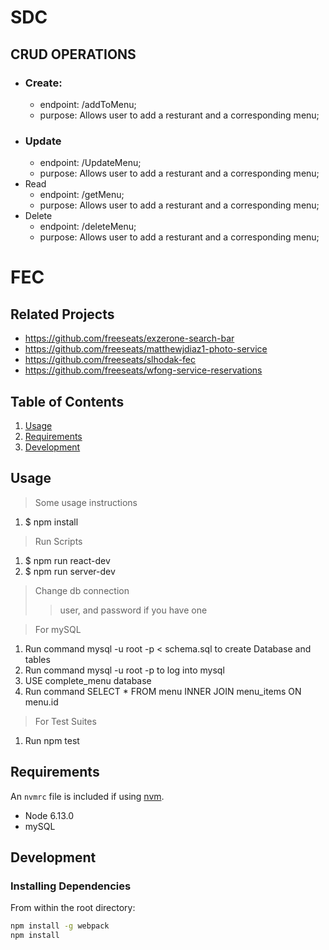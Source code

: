 # SDC

## CRUD OPERATIONS
- ### Create:
  - endpoint: /addToMenu;
  - purpose: Allows user to add a resturant and a corresponding menu;
- ### Update
   - endpoint: /UpdateMenu;
   - purpose: Allows user to add a resturant and a corresponding menu;
- Read
  - endpoint: /getMenu;
  - purpose: Allows user to add a resturant and a corresponding menu;
- Delete
  - endpoint: /deleteMenu;
  - purpose: Allows user to add a resturant and a corresponding menu;

# FEC

## Related Projects

  - https://github.com/freeseats/exzerone-search-bar
  - https://github.com/freeseats/matthewjdiaz1-photo-service
  - https://github.com/freeseats/slhodak-fec
  - https://github.com/freeseats/wfong-service-reservations

## Table of Contents

1. [Usage](#Usage)
1. [Requirements](#requirements)
1. [Development](#development)

## Usage

> Some usage instructions
1. $ npm install
> Run Scripts
1. $ npm run react-dev
1. $ npm run server-dev

> Change db connection
>> user, and password if you have one

> For mySQL
1. Run command mysql -u root -p < schema.sql to create Database and tables
1. Run command mysql -u root -p to log into mysql
1. USE complete_menu database
1. Run command SELECT * FROM menu INNER JOIN menu_items ON menu.id

> For Test Suites
1. Run npm test
## Requirements

An `nvmrc` file is included if using [nvm](https://github.com/creationix/nvm).

- Node 6.13.0
- mySQL

## Development

### Installing Dependencies

From within the root directory:

```sh
npm install -g webpack
npm install
```

